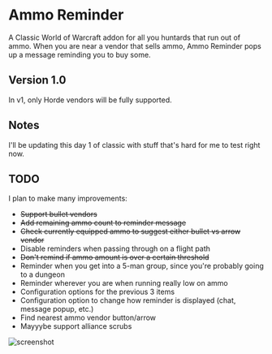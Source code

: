 # Ammo Reminder
A Classic World of Warcraft addon for all you huntards that
run out of ammo. When you are near a vendor that sells ammo, Ammo Reminder
pops up a message reminding you to buy some.

## Version 1.0
In v1, only Horde vendors will be fully supported.

## Notes
I'll be updating this day 1 of classic with stuff that's hard for me to test right now.

## TODO
I plan to make many improvements:
* ~~Support bullet vendors~~
* ~~Add remaining ammo count to reminder message~~
* ~~Check currently equipped ammo to suggest either bullet vs arrow vendor~~
* Disable reminders when passing through on a flight path
* ~~Don't remind if ammo amount is over a certain threshold~~
* Reminder when you get into a 5-man group, since you're probably going to a dungeon
* Reminder wherever you are when running really low on ammo
* Configuration options for the previous 3 items
* Configuration option to change how reminder is displayed (chat, message popup, etc.)
* Find nearest ammo vendor button/arrow
* Mayyybe support alliance scrubs

![screenshot](http://i.imgur.com/mwuLRxg.jpg)
